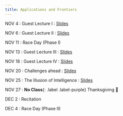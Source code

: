 ```yaml
---
title: Applications and Frontiers
---
```


NOV 4
: Guest Lecture I 
  : [Slides](/physical_intelligence_fl25/assets/pdfs/)


NOV 6
: Guest Lecture II 
  : [Slides](/physical_intelligence_fl25/assets/pdfs/)


NOV 11
: Race Day (Phase I) 


NOV 13
: Guest Lecture III
  : [Slides](/physical_intelligence_fl25/assets/pdfs/)


NOV 18
: Guest Lecture IV
  : [Slides](/physical_intelligence_fl25/assets/pdfs/)


NOV 20
: Challenges ahead
  : [Slides](/physical_intelligence_fl25/assets/pdfs/)


NOV 25
: The Illusion of Intelligence
  : [Slides](/physical_intelligence_fl25/assets/pdfs/)


NOV 27
: **No Class**{: .label .label-purple} Thanksgiving :turkey:


DEC 2
: Recitation


DEC 4
: Race Day (Phase II)



